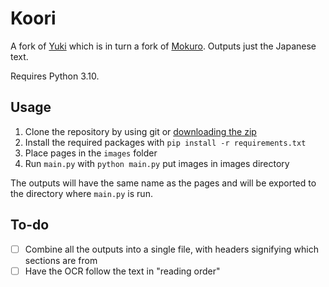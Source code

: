 # Koori

A fork of [Yuki](https://github.com/c-sig/yuki) which is in turn a fork of [Mokuro](https://github.com/kha-white/mokuro). Outputs just the Japanese text.

Requires Python 3.10.

## Usage

1. Clone the repository by using git or [downloading the zip](https://github.com/watatomo/koori/archive/refs/heads/master.zip)
2. Install the required packages with `pip install -r requirements.txt`
3. Place pages in the `images` folder
4. Run `main.py` with `python main.py`
   put images in images directory

The outputs will have the same name as the pages and will be exported to the directory where `main.py` is run.

## To-do

-   [ ] Combine all the outputs into a single file, with headers signifying which sections are from
-   [ ] Have the OCR follow the text in "reading order"
